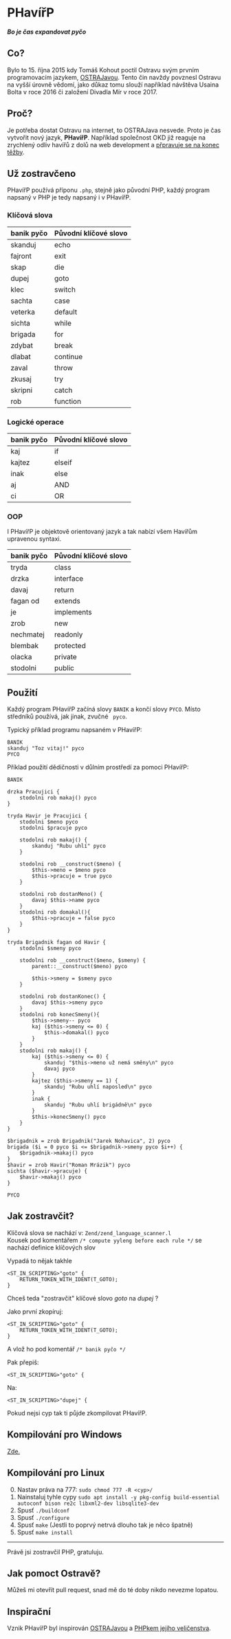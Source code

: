 # PHavířP

**_Bo je čas expandovat pyčo_**

## Co?

Bylo to 15. října 2015 kdy Tomáš Kohout poctil Ostravu svým prvním programovacím jazykem, [OSTRAJavou](https://github.com/tkohout/OSTRAJava). Tento čin navždy povznesl Ostravu na vyšší úrovně vědomí, jako důkaz tomu slouží například návštěva Usaina Bolta v roce 2016 či založení Divadla Mír v roce 2017.

## Proč?

Je potřeba dostat Ostravu na internet, to OSTRAJava nesvede. Proto je čas vytvořit nový jazyk, **PHavířP**. Například společnost OKD již reaguje na zrychlený odliv havířů z dolů na web development a [přpravuje se na konec těžby](https://www.idnes.cz/ostrava/zpravy/okd-ostroj-tezba-uhli-utlum-hospodarska-komora.A230418_720553_ostrava-zpravy_jog).

## Už zostravčeno

PHavířP používá příponu `.php`, stejně jako původní PHP, každý program napsaný v PHP je tedy napsaný i v PHavířP.

### Klíčová slova

| banik pyčo | Původní klíčové slovo |
| :--------- | :-------------------- |
| skanduj    | echo                  |
| fajront    | exit                  |
| skap       | die                   |
| dupej      | goto                  |
| klec       | switch                |
| sachta     | case                  |
| veterka    | default               |
| sichta     | while                 |
| brigada    | for                   |
| zdybat     | break                 |
| dlabat     | continue              |
| zaval      | throw                 |
| zkusaj     | try                   |
| skripni    | catch                 |
| rob        | function              |

### Logické operace

| banik pyčo | Původní klíčové slovo |
| :--------- | :-------------------- |
| kaj        | if                    |
| kajtez     | elseif                |
| inak       | else                  |
| aj         | AND                   |
| ci         | OR                    |

### OOP

I PHavířP je objektově orientovaný jazyk a tak nabízí všem Havířům upravenou syntaxi.

| banik pyčo | Původní klíčové slovo |
| :--------- | :-------------------- |
| tryda      | class                 |
| drzka      | interface             |
| davaj      | return                |
| fagan od   | extends               |
| je         | implements            |
| zrob       | new                   |
| nechmatej  | readonly              |
| blembak    | protected             |
| olacka     | private               |
| stodolni   | public                |

## Použití

Každý program PHavířP začíná slovy `BANIK` a končí slovy `PYCO`. Místo středníků používá, jak jinak, zvučné ` pyco`.

Typický příklad programu napsaném v PHavířP:

```
BANIK
skanduj "Toz vitaj!" pyco
PYCO
```

Příklad použití dědičnosti v důlním prostředí za pomoci PHavířP:

```
BANIK

drzka Pracujici {
    stodolni rob makaj() pyco
}

tryda Havir je Pracujici {
    stodolni $meno pyco
    stodolni $pracuje pyco

    stodolni rob makaj() {
        skanduj "Rubu uhlí" pyco
    }

    stodolni rob __construct($meno) {
        $this->meno = $meno pyco
        $this->pracuje = true pyco
    }

    stodolni rob dostanMeno() {
        davaj $this->name pyco
    }
    stodolni rob domakal(){
        $this->pracuje = false pyco
    }
}

tryda Brigadnik fagan od Havir {
    stodolni $smeny pyco

    stodolni rob __construct($meno, $smeny) {
        parent::__construct($meno) pyco

        $this->smeny = $smeny pyco
    }

    stodolni rob dostanKonec() {
        davaj $this->smeny pyco
    }
    stodolni rob konecSmeny(){
        $this->smeny-- pyco
        kaj ($this->smeny <= 0) {
            $this->domakal() pyco
        }
    }
    stodolni rob makaj() {
        kaj ($this->smeny <= 0) {
            skanduj "$this->meno už nemá směny\n" pyco
            davaj pyco
        }
        kajtez ($this->smeny == 1) {
            skanduj "Rubu uhlí naposled\n" pyco
        }
        inak {
            skanduj "Rubu uhlí brigádně\n" pyco
        }
        $this->konecSmeny() pyco
    }
}

$brigadnik = zrob Brigadnik("Jarek Nohavica", 2) pyco
brigada ($i = 0 pyco $i <= $brigadnik->smeny pyco $i++) {
    $brigadnik->makaj() pyco
}
$havir = zrob Havir("Roman Mrázik") pyco
sichta ($havir->pracuje) {
    $havir->makaj() pyco
}

PYCO
```

## Jak zostravčit?

Klíčová slova se nachází v: `Zend/zend_language_scanner.l`<br>
Kousek pod komentářem `/* compute yyleng before each rule */` se nachází definice klíčových slov

Vypadá to nějak takhle

```
<ST_IN_SCRIPTING>"goto" {
    RETURN_TOKEN_WITH_IDENT(T_GOTO);
}
```

Chceš teda "zostravčit" klíčové slovo _goto_ na _dupej_ ?

Jako první zkopíruj:

```
<ST_IN_SCRIPTING>"goto" {
    RETURN_TOKEN_WITH_IDENT(T_GOTO);
}
```

A vlož ho pod komentář `/* banik pyčo */`

Pak přepiš:

```
<ST_IN_SCRIPTING>"goto" {
```

Na:

```
<ST_IN_SCRIPTING>"dupej" {
```

Pokud nejsi cyp tak ti půjde zkompilovat PHavířP.

## Kompilování pro Windows

[Zde.](https://github.com/php/php-sdk-binary-tools#basic-usage-example)

## Kompilování pro Linux

0. Nastav práva na 777: `sudo chmod 777 -R <cyp>/`
1. Nainstaluj tyhle cypy `sudo apt install -y pkg-config build-essential autoconf bison re2c libxml2-dev libsqlite3-dev`
2. Spusť `./buildconf`
3. Spusť `./configure`
4. Spusť `make` (Jestli to poprvý netrvá dlouho tak je něco špatně)
5. Spusť `make install`

---

Právě jsi zostravčil PHP, gratuluju.<br>

## Jak pomoct Ostravě?

Můžeš mi otevřít pull request, snad mě do té doby nikdo nevezme lopatou.

## Inspirační

Vznik PHavířP byl inspirován [OSTRAJavou](https://github.com/tkohout/OSTRAJava) a [PHPkem jejího veličenstva](https://github.com/samuelbsource/her-majesty-php).
